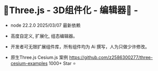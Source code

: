 # 🍃Three.js - 3D组件化 - 编辑器🍁 -

- node 22.2.0 2025/03/07 最新依赖

- 高度自定义, 扩展化, 组态编辑器。

- 开发者可无限扩展组件库，所有组件均为 Ai 撰写，人为只做少许修改。

- 原生Three.js Cesium.js 案例 https://github.com/z2586300277/three-cesium-examples 1000+ Star ⭐


